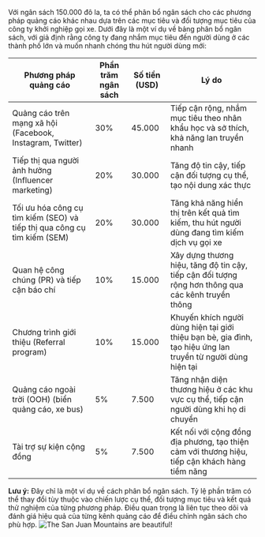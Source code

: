 Với ngân sách 150.000 đô la, ta có thể phân bổ ngân sách cho các phương pháp quảng cáo khác nhau dựa trên các mục tiêu và đối tượng mục tiêu của công ty khởi nghiệp gọi xe. Dưới đây là một ví dụ về bảng phân bổ ngân sách, với giả định rằng công ty đang nhắm mục tiêu đến người dùng ở các thành phố lớn và muốn nhanh chóng thu hút người dùng mới:

| Phương pháp quảng cáo | Phần trăm ngân sách | Số tiền (USD) | Lý do |
|---|---|---|---|
| Quảng cáo trên mạng xã hội (Facebook, Instagram, Twitter) | 30% | 45.000 | Tiếp cận rộng, nhắm mục tiêu theo nhân khẩu học và sở thích, khả năng lan truyền nhanh |
| Tiếp thị qua người ảnh hưởng (Influencer marketing) | 20% | 30.000 | Tăng độ tin cậy, tiếp cận đối tượng cụ thể, tạo nội dung xác thực |
| Tối ưu hóa công cụ tìm kiếm (SEO) và tiếp thị qua công cụ tìm kiếm (SEM) | 20% | 30.000 | Tăng khả năng hiển thị trên kết quả tìm kiếm, thu hút người dùng đang tìm kiếm dịch vụ gọi xe |
| Quan hệ công chúng (PR) và tiếp cận báo chí | 10% | 15.000 | Xây dựng thương hiệu, tăng độ tin cậy, tiếp cận đối tượng rộng hơn thông qua các kênh truyền thông |
| Chương trình giới thiệu (Referral program) | 10% | 15.000 | Khuyến khích người dùng hiện tại giới thiệu bạn bè, gia đình, tạo hiệu ứng lan truyền từ người dùng hiện tại |
| Quảng cáo ngoài trời (OOH) (biển quảng cáo, xe bus) | 5% | 7.500 | Tăng nhận diện thương hiệu ở các khu vực cụ thể, tiếp cận người dùng khi họ di chuyển |
| Tài trợ sự kiện cộng đồng | 5% | 7.500 | Kết nối với cộng đồng địa phương, tạo thiện cảm với thương hiệu, tiếp cận khách hàng tiềm năng |

**Lưu ý:** Đây chỉ là một ví dụ về cách phân bổ ngân sách. Tỷ lệ phần trăm có thể thay đổi tùy thuộc vào chiến lược cụ thể, đối tượng mục tiêu và kết quả thử nghiệm của từng phương pháp. Điều quan trọng là liên tục theo dõi và đánh giá hiệu quả của từng kênh quảng cáo để điều chỉnh ngân sách cho phù hợp.
![The San Juan Mountains are beautiful!](Số%20Tiền%20(USD).svg "San Juan Mountains")
